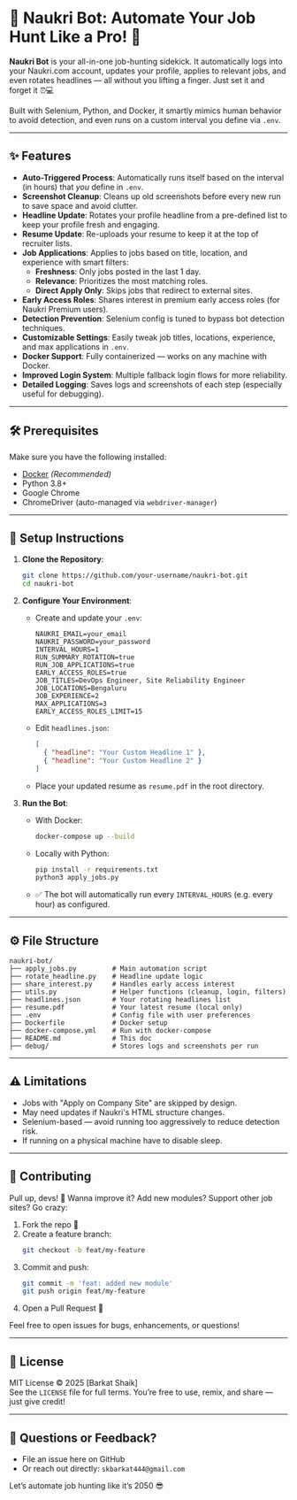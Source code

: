 # 🚀 Naukri Bot: Automate Your Job Hunt Like a Pro! 💼

**Naukri Bot** is your all-in-one job-hunting sidekick. It automatically logs into your Naukri.com account, updates your profile, applies to relevant jobs, and even rotates headlines — all without you lifting a finger. Just set it and forget it ⏰💻

Built with Selenium, Python, and Docker, it smartly mimics human behavior to avoid detection, and even runs on a custom interval you define via `.env`.

---

## ✨ Features

- **Auto-Triggered Process**: Automatically runs itself based on the interval (in hours) that *you* define in `.env`.
- **Screenshot Cleanup**: Cleans up old screenshots before every new run to save space and avoid clutter.
- **Headline Update**: Rotates your profile headline from a pre-defined list to keep your profile fresh and engaging.
- **Resume Update**: Re-uploads your resume to keep it at the top of recruiter lists.
- **Job Applications**: Applies to jobs based on title, location, and experience with smart filters:
  - **Freshness**: Only jobs posted in the last 1 day.
  - **Relevance**: Prioritizes the most matching roles.
  - **Direct Apply Only**: Skips jobs that redirect to external sites.
- **Early Access Roles**: Shares interest in premium early access roles (for Naukri Premium users).
- **Detection Prevention**: Selenium config is tuned to bypass bot detection techniques.
- **Customizable Settings**: Easily tweak job titles, locations, experience, and max applications in `.env`.
- **Docker Support**: Fully containerized — works on any machine with Docker.
- **Improved Login System**: Multiple fallback login flows for more reliability.
- **Detailed Logging**: Saves logs and screenshots of each step (especially useful for debugging).

---

## 🛠️ Prerequisites

Make sure you have the following installed:

- [Docker](https://www.docker.com/) *(Recommended)*
- Python 3.8+
- Google Chrome
- ChromeDriver (auto-managed via `webdriver-manager`)

---

## 📂 Setup Instructions

1. **Clone the Repository**:
   ```bash
   git clone https://github.com/your-username/naukri-bot.git
   cd naukri-bot
   ```

2. **Configure Your Environment**:
   - Create and update your `.env`:
     ```env
     NAUKRI_EMAIL=your_email
     NAUKRI_PASSWORD=your_password
     INTERVAL_HOURS=1
     RUN_SUMMARY_ROTATION=true
     RUN_JOB_APPLICATIONS=true
     EARLY_ACCESS_ROLES=true
     JOB_TITLES=DevOps Engineer, Site Reliability Engineer
     JOB_LOCATIONS=Bengaluru
     JOB_EXPERIENCE=2
     MAX_APPLICATIONS=3
     EARLY_ACCESS_ROLES_LIMIT=15
     ```

   - Edit `headlines.json`:
     ```json
     [
       { "headline": "Your Custom Headline 1" },
       { "headline": "Your Custom Headline 2" }
     ]
     ```

   - Place your updated resume as `resume.pdf` in the root directory.

3. **Run the Bot**:
   - With Docker:
     ```bash
     docker-compose up --build
     ```
   - Locally with Python:
     ```bash
     pip install -r requirements.txt
     python3 apply_jobs.py
     ```

   - ✅ The bot will automatically run every `INTERVAL_HOURS` (e.g. every hour) as configured.

---

## ⚙️ File Structure

```
naukri-bot/
├── apply_jobs.py         # Main automation script
├── rotate_headline.py    # Headline update logic
├── share_interest.py     # Handles early access interest
├── utils.py              # Helper functions (cleanup, login, filters)
├── headlines.json        # Your rotating headlines list
├── resume.pdf            # Your latest resume (local only)
├── .env                  # Config file with user preferences
├── Dockerfile            # Docker setup
├── docker-compose.yml    # Run with docker-compose
├── README.md             # This doc
├── debug/                # Stores logs and screenshots per run
```

---

## ⚠️ Limitations

- Jobs with "Apply on Company Site" are skipped by design.
- May need updates if Naukri's HTML structure changes.
- Selenium-based — avoid running too aggressively to reduce detection risk.
- If running on a physical machine have to disable sleep.

---

## 👥 Contributing

Pull up, devs! 🚀 Wanna improve it? Add new modules? Support other job sites? Go crazy:

1. Fork the repo 🍴  
2. Create a feature branch:
   ```bash
   git checkout -b feat/my-feature
   ```
3. Commit and push:
   ```bash
   git commit -m 'feat: added new module'
   git push origin feat/my-feature
   ```
4. Open a Pull Request 💌

Feel free to open issues for bugs, enhancements, or questions!

---

## 📜 License

MIT License © 2025 [Barkat Shaik]  
See the `LICENSE` file for full terms. You’re free to use, remix, and share — just give credit!

---

## 💬 Questions or Feedback?

- File an issue here on GitHub  
- Or reach out directly: `skbarkat444@gmail.com`

Let’s automate job hunting like it’s 2050 😎
